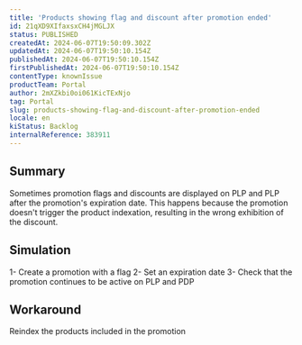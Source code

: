 ```yaml
---
title: 'Products showing flag and discount after promotion ended'
id: 21qXD9XIfaxsxCH4jMGLJX
status: PUBLISHED
createdAt: 2024-06-07T19:50:09.302Z
updatedAt: 2024-06-07T19:50:10.154Z
publishedAt: 2024-06-07T19:50:10.154Z
firstPublishedAt: 2024-06-07T19:50:10.154Z
contentType: knownIssue
productTeam: Portal
author: 2mXZkbi0oi061KicTExNjo
tag: Portal
slug: products-showing-flag-and-discount-after-promotion-ended
locale: en
kiStatus: Backlog
internalReference: 383911
---
```


## Summary


Sometimes promotion flags and discounts are displayed on PLP and PLP after the promotion's expiration date. This happens because the promotion doesn't trigger the product indexation, resulting in the wrong exhibition of the discount.


##

## Simulation


1- Create a promotion with a flag
2- Set an expiration date
3- Check that the promotion continues to be active on PLP and PDP



##

## Workaround


Reindex the products included in the promotion

